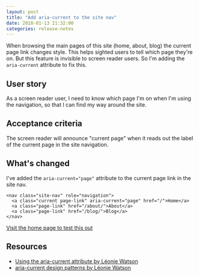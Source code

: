 ```yaml
---
layout: post   
title: "Add aria-current to the site nav"
date: 2018-01-13 21:32:00  
categories: release-notes
---
```


When browsing the main pages of this site (home, about, blog) the current page link changes style. This helps sighted users to tell which page they're on. But this feature is invisible to screen reader users. So I'm adding the `aria-current` attribute to fix this.

## User story

As a screen reader user, I need to know which page I'm on when I'm using the navigation, so that I can find my way around the site.

## Acceptance criteria

The screen reader will announce "current page" when it reads out the label of the current page in the site navigation.

## What's changed

I've added the `aria-current="page"` attribute to the current page link in the site nav.

```
<nav class="site-nav" role="navigation">
  <a class="current page-link" aria-current="page" href="/">Home</a>
  <a class="page-link" href="/about/">About</a>
  <a class="page-link" href="/blog/">Blog</a>
</nav>
```

[Visit the home page to test this out](/)

## Resources
- [Using the aria-current attribute by Léonie Watson](https://tink.uk/using-the-aria-current-attribute/)
- [aria-current design patterns by Léonie Watson](http://design-patterns.tink.uk/aria-current/)
